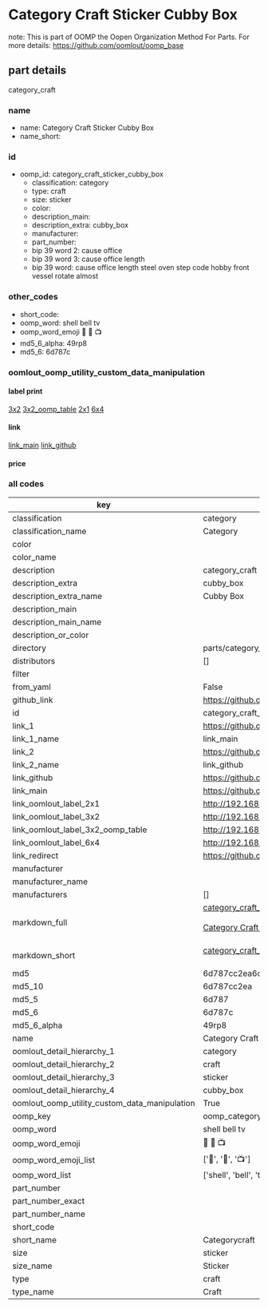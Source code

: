 # Category Craft Sticker Cubby Box  

note: This is part of OOMP the Oopen Organization Method For Parts. For more details: https://github.com/oomlout/oomp_base

##  part details
  



category_craft



### name
* name: Category Craft Sticker Cubby Box
* name_short: 
### id
* oomp_id: category_craft_sticker_cubby_box
  * classification: category
  * type: craft
  * size: sticker
  * color: 
  * description_main: 
  * description_extra: cubby_box
  * manufacturer: 
  * part_number: 
  * bip 39 word 2: cause office
  * bip 39 word 3: cause office length
  * bip 39 word: cause office length steel oven step code hobby front vessel rotate almost

### other_codes
* short_code: 
* oomp_word: shell bell tv
* oomp_word_emoji :shell: :bell: :tv:
* md5_6_alpha: 49rp8
* md5_6: 6d787c






### oomlout_oomp_utility_custom_data_manipulation
#### label print
[3x2](http://192.168.1.245:1112/?label=oomp%2049rp8)
[3x2_oomp_table](http://192.168.1.108:1112/?label=oomp%2049rp8)
[2x1](http://192.168.1.242:1112/?label=oomp%2049rp8)
[6x4](http://192.168.1.55:1112/?label=oomp%2049rp8)    

#### link

[link_main](https://github.com/oomlout/oomlout_oomp_version_1_messy/tree/main/parts/category_craft_sticker_cubby_box) [link_github](https://github.com/oomlout/oomlout_oomp_version_1_messy/tree/main/parts/category_craft_sticker_cubby_box)                             

#### price







### all codes 
| key | value |  
| --- | --- |  
| classification | category |  
| classification_name | Category |  
| color |  |  
| color_name |  |  
| description | category_craft |  
| description_extra | cubby_box |  
| description_extra_name | Cubby Box |  
| description_main |  |  
| description_main_name |  |  
| description_or_color |   |  
| directory | parts/category_craft_sticker_cubby_box |  
| distributors | [] |  
| filter |  |  
| from_yaml | False |  
| github_link | https://github.com/oomlout/oomlout_oomp_part_src/tree/main/parts/category_craft_sticker_cubby_box |  
| id | category_craft_sticker_cubby_box |  
| link_1 | https://github.com/oomlout/oomlout_oomp_version_1_messy/tree/main/parts/category_craft_sticker_cubby_box |  
| link_1_name | link_main |  
| link_2 | https://github.com/oomlout/oomlout_oomp_version_1_messy/tree/main/parts/category_craft_sticker_cubby_box |  
| link_2_name | link_github |  
| link_github | https://github.com/oomlout/oomlout_oomp_version_1_messy/tree/main/parts/category_craft_sticker_cubby_box |  
| link_main | https://github.com/oomlout/oomlout_oomp_version_1_messy/tree/main/parts/category_craft_sticker_cubby_box |  
| link_oomlout_label_2x1 | http://192.168.1.242:1112/?label=oomp%2049rp8 |  
| link_oomlout_label_3x2 | http://192.168.1.245:1112/?label=oomp%2049rp8 |  
| link_oomlout_label_3x2_oomp_table | http://192.168.1.108:1112/?label=oomp%2049rp8 |  
| link_oomlout_label_6x4 | http://192.168.1.55:1112/?label=oomp%2049rp8 |  
| link_redirect | https://github.com/oomlout/oomlout_oomp_version_1_messy/tree/main/parts/category_craft_sticker_cubby_box |  
| manufacturer |  |  
| manufacturer_name |  |  
| manufacturers | [] |  
| markdown_full | [category_craft_sticker_cubby_box](none)<br>[](none)<br>[Category Craft Sticker Cubby Box](none)<br><br> |  
| markdown_short | [category_craft_sticker_cubby_box](none)<br><br> |  
| md5 | 6d787cc2ea6c45a355ceed5300266124 |  
| md5_10 | 6d787cc2ea |  
| md5_5 | 6d787 |  
| md5_6 | 6d787c |  
| md5_6_alpha | 49rp8 |  
| name | Category Craft Sticker Cubby Box |  
| oomlout_detail_hierarchy_1 | category |  
| oomlout_detail_hierarchy_2 | craft |  
| oomlout_detail_hierarchy_3 | sticker |  
| oomlout_detail_hierarchy_4 | cubby_box |  
| oomlout_oomp_utility_custom_data_manipulation | True |  
| oomp_key | oomp_category_craft_sticker_cubby_box |  
| oomp_word | shell bell tv |  
| oomp_word_emoji | :shell: :bell: :tv: |  
| oomp_word_emoji_list | [':shell:', ':bell:', ':tv:'] |  
| oomp_word_list | ['shell', 'bell', 'tv'] |  
| part_number |  |  
| part_number_exact |  |  
| part_number_name |  |  
| short_code |  |  
| short_name | Categorycraft |  
| size | sticker |  
| size_name | Sticker |  
| type | craft |  
| type_name | Craft |  
